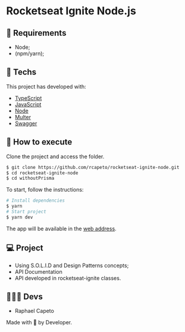 # Rocketseat Ignite Node.js

## 📜 Requirements
- Node;
- (npm/yarn);

## 🧪 Techs

This project has developed with:

- [TypeScript](https://www.typescriptlang.org/)
- [JavaScript](https://developer.mozilla.org/pt-BR/docs/Web/JavaScript)
- [Node](https://nodejs.org/en/docs/)
- [Multer](https://github.com/expressjs/multer)
- [Swagger](https://swagger.io/docs/)

## 🚀 How to execute

Clone the project and access the folder.

```bash
$ git clone https://github.com/rcapeto/rocketseat-ignite-node.git
$ cd rocketseat-ignite-node
$ cd withoutPrisma
```

To start, follow the instructions:
```bash
# Install dependencies
$ yarn
# Start project
$ yarn dev
```

The app will be available in the [web address](http://localhost:3333).

## 💻 Project

- Using S.O.L.I.D and Design Patterns concepts;
- API Documentation
- API developed in rocketseat-ignite classes. 

## 👨🏻‍💻 Devs
- Raphael Capeto

Made with 🖤 by Developer.
